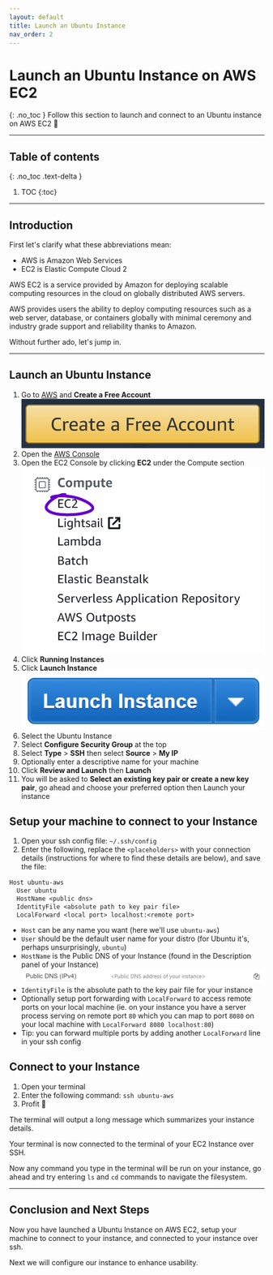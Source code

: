 ```yaml
---
layout: default
title: Launch an Ubuntu Instance
nav_order: 2
---
```

# Launch an Ubuntu Instance on AWS EC2
{: .no_toc }
Follow this section to launch and connect to an Ubuntu instance on AWS EC2 🙌

---
## Table of contents
{: .no_toc .text-delta }

1. TOC
{:toc}
---


## Introduction
First let's clarify what these abbreviations mean:
* AWS is Amazon Web Services
* EC2 is Elastic Compute Cloud 2

AWS EC2 is a service provided by Amazon for deploying scalable computing resources in the cloud on globally distributed AWS servers.

AWS provides users the ability to deploy computing resources such as a web server, database, or containers globally with minimal ceremony and industry grade support and reliability thanks to Amazon.

Without further ado, let's jump in.

---

## Launch an Ubuntu Instance
1. Go to [AWS](https://aws.amazon.com) and **Create a Free Account**
![Create a Free Account on AWS](images/aws.png)
2. Open the [AWS Console](https://console.aws.amazon.com)
3. Open the EC2 Console by clicking **EC2** under the Compute section
![EC2 Console](images/ec2.png)
4. Click **Running Instances**
5. Click **Launch Instance**
![Launch Instance](images/launch.png)
6. Select the Ubuntu Instance
7. Select **Configure Security Group** at the top
8. Select **Type** > **SSH** then select **Source** > **My IP**
9. Optionally enter a descriptive name for your machine
10. Click **Review and Launch** then **Launch**
11. You will be asked to **Select an existing key pair or create a new key pair**, go ahead and choose your preferred option then Launch your instance


## Setup your machine to connect to your Instance
1. Open your ssh config file: `~/.ssh/config`
2. Enter the following, replace the `<placeholders>` with your connection details (instructions for where to find these details are below),
and save the file:

```
Host ubuntu-aws
  User ubuntu
  HostName <public dns>
  IdentityFile <absolute path to key pair file>
  LocalForward <local port> localhost:<remote port>
```

* `Host` can be any name you want (here we'll use `ubuntu-aws`)
* `User` should be the default user name for your distro (for Ubuntu it's, perhaps unsurprisingly, `ubuntu`)
* `HostName` is the Public DNS of your Instance (found in the Description panel of your Instance)
![Public DNS address of your instance](images/dns.png)
* `IdentityFile` is the absolute path to the key pair file for your instance
* Optionally setup port forwarding with `LocalForward` to access remote ports on your local machine (ie. on your instance you have a server process serving on remote port `80` which you can map to port `8080` on your local machine with `LocalForward 8080 localhost:80`)
* Tip: you can forward multiple ports by adding another `LocalForward` line in your ssh config


## Connect to your Instance
1. Open your terminal
2. Enter the following command: `ssh ubuntu-aws`
3. Profit 🤑

The terminal will output a long message which summarizes your instance details.

Your terminal is now connected to the terminal of your EC2 Instance over SSH.

Now any command you type in the terminal will be run on your instance,
go ahead and try entering `ls` and `cd` commands to navigate the filesystem.

---

## Conclusion and Next Steps
Now you have launched a Ubuntu Instance on AWS EC2,
setup your machine to connect to your
instance, and connected to your instance over ssh.

Next we will configure our instance to enhance usability.

